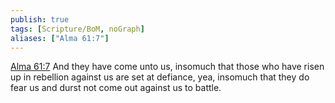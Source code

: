 ```yaml
---
publish: true
tags: [Scripture/BoM, noGraph]
aliases: ["Alma 61:7"]
---
```

[Alma 61:7](https://churchofjesuschrist.org/study/scriptures/bofm/alma/61?lang=eng&id=p7#p7) And they have come unto us, insomuch that those who have risen up in rebellion against us are set at defiance, yea, insomuch that they do fear us and durst not come out against us to battle.
